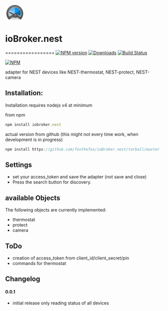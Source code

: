 ![Logo](admin/nest.png)
# ioBroker.nest
=================
[![NPM version](http://img.shields.io/npm/v/iobroker.nest.svg)](https://www.npmjs.com/package/iobroker.nest)
[![Downloads](https://img.shields.io/npm/dm/iobroker.nest.svg)](https://www.npmjs.com/package/iobroker.nest)
[![Build Status](https://travis-ci.org/foxthefox/ioBroker.nest.svg?branch=master)](https://travis-ci.org/foxthefox/ioBroker.nest)

[![NPM](https://nodei.co/npm/iobroker.nest.png?downloads=true)](https://nodei.co/npm/iobroker.nest/)

adapter for NEST devices like NEST-thermostat, NEST-protect, NEST-camera

## Installation:
Installation requires nodejs v4 at minimum

from npm
```javascript
npm install iobroker.nest
```
actual version from github (this might not every time work, when development is in progress)
```javascript
npm install https://github.com/foxthefox/ioBroker.nest/tarball/master --production
```

## Settings
* set your access_token and save the adapter (not save and close)
* Press the search button for discovery.  


## available Objects
The following objects are currently implemented:
* thermostat
* protect
* camera

## ToDo
* creation of access_token from client_id/client_secret/pin
* commands for thermostat

## Changelog
#### 0.0.1
* initial release only reading status of all devices
